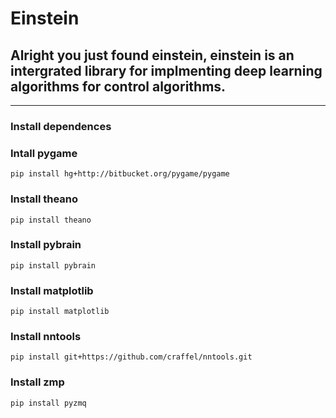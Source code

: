 # Einstein
## Alright you just found einstein, einstein is an intergrated library for implmenting deep learning algorithms for control algorithms.
---
### Install dependences
### Intall pygame
```
pip install hg+http://bitbucket.org/pygame/pygame
```
### Install theano
```
pip install theano
```
### Install pybrain
```
pip install pybrain
```
### Install matplotlib
```
pip install matplotlib
```
### Install nntools
```
pip install git+https://github.com/craffel/nntools.git
```
### Install zmp
```
pip install pyzmq
```
